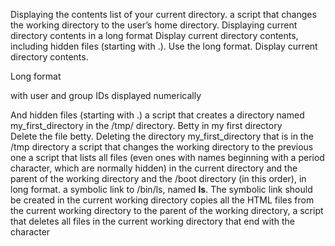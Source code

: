 Displaying the contents list of your current directory.
  a script that changes the working directory to the user’s home directory.
 Displaying current directory contents in a long format
 Display current directory contents, including hidden files (starting with .). Use the long format.
 Display current directory contents.



Long format

with user and group IDs displayed numerically

And hidden files (starting with .) 
  a script that creates a directory named my_first_directory in the /tmp/ directory.
 Betty in my first directory  
 Delete the file betty.
 Deleting  the directory my_first_directory that is in the /tmp directory 
  a script that changes the working directory to the previous one 
 a script that lists all files (even ones with names beginning with a period character, which are normally hidden) in the current directory and the parent of the working directory and the /boot directory (in this order), in long format. 
a symbolic link to /bin/ls, named __ls__. The symbolic link should be created in the current working directory 
copies all the HTML files from the current working directory to the parent of the working directory,
a script that deletes all files in the current working directory that end with the character 
